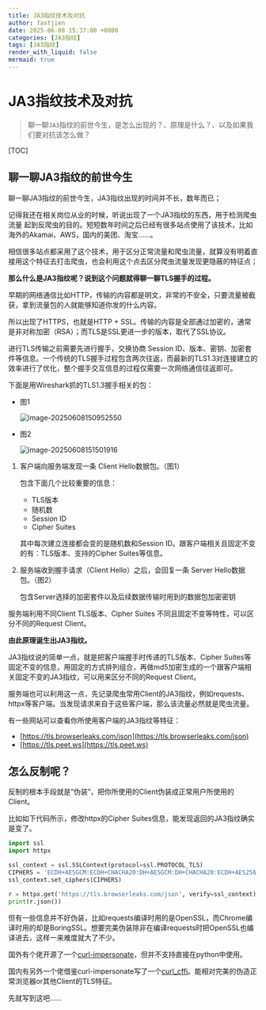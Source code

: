 ```yaml
---
title: JA3指纹技术及对抗
author: fastjien
date: 2025-06-08 15:37:00 +0800
categories: [JA3指纹]
tags: [JA3指纹]
render_with_liquid: false
mermaid: true
---
```

# JA3指纹技术及对抗

> 聊一聊`JA3`指纹的前世今生，是怎么出现的？、原理是什么？、以及如果我们要对抗该怎么做？

[TOC]

## 聊一聊JA3指纹的前世今生

聊一聊JA3指纹的前世今生，JA3指纹出现的时间并不长，数年而已；

记得我还在相关岗位从业的时候，听说出现了一个JA3指纹的东西，用于检测爬虫流量 起到反爬虫的目的。短短数年时间之后已经有很多站点使用了该技术，比如海外的Akamai、AWS，国内的美团、淘宝……。

相信很多站点都采用了这个技术，用于区分正常流量和爬虫流量，就算没有明着直接用这个特征去打击爬虫，也会利用这个点去区分爬虫流量发现更隐蔽的特征点；

**那么什么是JA3指纹呢？说到这个问题就得聊一聊TLS握手的过程。**

早期的网络通信比如HTTP，传输的内容都是明文，非常的不安全，只要流量被截获，拿到流量包的人就能够知道你发的什么内容。

所以出现了HTTPS，也就是HTTP + SSL。传输的内容是全部通过加密的，通常是非对称加密（RSA）；而TLS是SSL更进一步的版本，取代了SSL协议。

进行TLS传输之前需要先进行握手，交换协商 Session ID、版本、密钥、加密套件等信息。一个传统的TLS握手过程包含两次往返，而最新的TLS1.3对连接建立的效率进行了优化，整个握手交互信息的过程仅需要一次网络通信往返即可。

下面是用Wireshark抓的TLS1.3握手相关的包：

* 图1

  ![image-20250608150952550](https://joe-data.oss-cn-hangzhou.aliyuncs.com/uPic/2025-06-08/image-20250608150952550.png)

* 图2

  ![image-20250608151501916](https://joe-data.oss-cn-hangzhou.aliyuncs.com/uPic/2025-06-08/image-20250608151501916.png)

1. 客户端向服务端发现一条 Client Hello数据包。（图1）

   包含下面几个比较重要的信息：

   * TLS版本
   * 随机数
   * Session ID
   * Cipher Suites

   其中每次建立连接都会变的是随机数和Session ID。跟客户端相关且固定不变的有：TLS版本、支持的Cipher Suites等信息。

2. 服务端收到握手请求（Client Hello）之后，会回复一条 Server Hello数据包。（图2）

   包含Server选择的加密套件以及后续数据传输时用到的数据包加密密钥

服务端利用不同Client TLS版本、Cipher Suites 不同且固定不变等特性，可以区分不同的Request Client。

**由此原理诞生出JA3指纹。**

JA3指纹说的简单一点，就是把客户端握手时传递的TLS版本、Cipher Suites等固定不变的信息，用固定的方式排列组合，再做md5加密生成的一个跟客户端相关固定不变的JA3指纹，可以用来区分不同的Request Client。

服务端也可以利用这一点，先记录爬虫常用Client的JA3指纹，例如requests、httpx等客户端。当发现请求来自于这些客户端，那么该流量必然就是爬虫流量。

有一些网站可以查看你所使用客户端的JA3指纹等特征：

* [https://tls.browserleaks.com/json](https://tls.browserleaks.com/json)
* [https://tls.peet.ws](https://tls.peet.ws)



## 怎么反制呢？

反制的根本手段就是“伪装”，把你所使用的Client伪装成正常用户所使用的Client。

比如如下代码所示，修改httpx的Cipher Suites信息，能发现返回的JA3指纹确实是变了。

```python
import ssl
import httpx

ssl_context = ssl.SSLContext(protocol=ssl.PROTOCOL_TLS)
CIPHERS = 'ECDH+AESGCM:ECDH+CHACHA20:DH+AESGCM:DH+CHACHA20:ECDH+AES256:DH+AES256:ECDH+AES128:DH+AES:ECDH+HIGH:DH+HIGH:RSA+AESGCM:RSA+AES:RSA+HIGH'
ssl_context.set_ciphers(CIPHERS)

r = httpx.get('https://tls.browserleaks.com/json', verify=ssl_context)
print(r.json())
```

但有一些信息并不好伪装，比如requests编译时用的是OpenSSL，而Chrome编译时用的却是BoringSSL。想要完美伪装除非在编译requests时把OpenSSL也编译进去，这样一来难度就大了不少。

国外有个佬开源了一个[curl-impersonate](https://github.com/lwthiker/curl-impersonate)，但并不支持直接在python中使用。

国内有另外一个佬借鉴curl-impersonate写了一个[curl_cffi](https://github.com/lexiforest/curl_cffi)。能相对完美的伪造正常浏览器or其他Client的TLS特征。

先就写到这吧……





